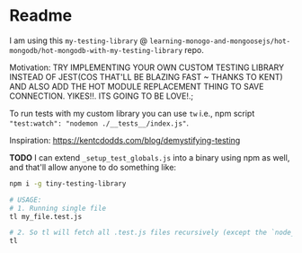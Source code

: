 # Readme

I am using this `my-testing-library` @ `learning-monogo-and-mongoosejs/hot-mongodb/hot-mongodb-with-my-testing-library` repo.

Motivation: TRY IMPLEMENTING YOUR OWN CUSTOM TESTING LIBRARY INSTEAD OF JEST(COS THAT'LL BE BLAZING FAST ~ THANKS TO KENT) AND ALSO ADD THE HOT MODULE REPLACEMENT THING TO SAVE CONNECTION. YIKES!!. ITS GOING TO BE LOVE!.;

To run tests with my custom library you can use `tw` i.e., npm script `"test:watch": "nodemon ./__tests__/index.js"`.

Inspiration: https://kentcdodds.com/blog/demystifying-testing

**TODO** I can extend `_setup_test_globals.js` into a binary using npm as well, and that'll allow anyone to do something like:

```bash
npm i -g tiny-testing-library

# USAGE:
# 1. Running single file
tl my_file.test.js

# 2. So tl will fetch all .test.js files recursively (except the `node_modules` folder) and run tests from them:
tl
```
